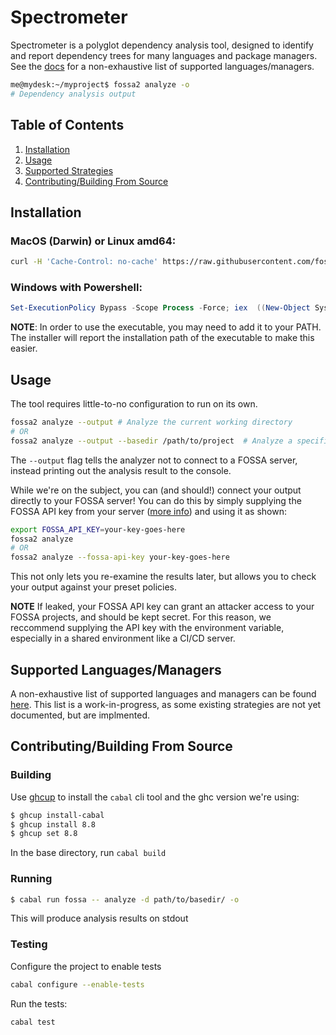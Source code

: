 # Spectrometer

Spectrometer is a polyglot dependency analysis tool, designed to identify and
report dependency trees for many languages and package managers.  See the
[docs](docs/strategies.md) for a non-exhaustive list of supported
languages/managers.

```sh
me@mydesk:~/myproject$ fossa2 analyze -o
# Dependency analysis output
```

## Table of Contents

1. [Installation](#installation)
1. [Usage](#usage)
3. [Supported Strategies](#supported-languagesmanagers)
4. [Contributing/Building From Source](#contributingbuilding-from-source)

## Installation

### MacOS (Darwin) or Linux amd64:
```bash
curl -H 'Cache-Control: no-cache' https://raw.githubusercontent.com/fossas/spectrometer/master/install.sh | bash
```

### Windows with Powershell:
```powershell
Set-ExecutionPolicy Bypass -Scope Process -Force; iex  ((New-Object System.Net.WebClient).DownloadString('https://raw.githubusercontent.com/fossas/spectrometer/master/install.ps1'))
```

**NOTE**: In order to use the executable, you may need to add it to your PATH.
The installer will report the installation path of the executable to make this
easier.

## Usage

The tool requires little-to-no configuration to run on its own.

```sh
fossa2 analyze --output # Analyze the current working directory
# OR
fossa2 analyze --output --basedir /path/to/project  # Analyze a specific directory.
```

The `--output` flag tells the analyzer not to connect to a FOSSA server,
instead printing out the analysis result to the console.

While we're on the subject, you can (and should!) connect your output directly
to your FOSSA server!  You can do this by simply supplying the FOSSA API key
from your server ([more info](https://docs.fossa.com/docs/api-reference)) and
using it as shown:

```sh
export FOSSA_API_KEY=your-key-goes-here
fossa2 analyze
# OR
fossa2 analyze --fossa-api-key your-key-goes-here
```

This not only lets you re-examine the results later, but allows you to check
your output against your preset policies.

**NOTE** If leaked, your FOSSA API key can grant an attacker access to your FOSSA
projects, and should be kept secret.  For this reason, we reccommend supplying
the API key with the environment variable, especially in a shared environment
like a CI/CD server.

## Supported Languages/Managers

A non-exhaustive list of supported languages and managers can be found
[here](docs/strategies.md).  This list is a work-in-progress, as some existing 
strategies are not yet documented, but are implmented.

## Contributing/Building From Source

### Building

Use [ghcup](https://gitlab.haskell.org/haskell/ghcup) to install the `cabal` cli tool and the ghc version we're using:

```sh
$ ghcup install-cabal
$ ghcup install 8.8
$ ghcup set 8.8
```

In the base directory, run `cabal build`

### Running

```sh
$ cabal run fossa -- analyze -d path/to/basedir/ -o
```

This will produce analysis results on stdout

### Testing

Configure the project to enable tests
```sh
cabal configure --enable-tests
```

Run the tests:
```
cabal test
```
